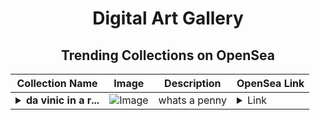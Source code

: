 <div align="center">

# Digital Art Gallery

## Trending Collections on OpenSea

| Collection Name                       | Image                                                                                     | Description                       | OpenSea Link                                                                                          |
|---------------------------------------|-------------------------------------------------------------------------------------------|-----------------------------------|--------------------------------------------------------------------------------------------------------|
| **<details><summary>da vinic in a r...</summary>da vinic in a room BY William Manier IV</details>** | ![Image](https://i.seadn.io/s/raw/files/55a518521b579c5975cfce6561887153.png?w=500&auto=format?w=200&auto=format) | whats a penny  | <details><summary>Link</summary>[da vinic in a room BY William Manier IV](https://opensea.io/collection/da-vinic-in-a-room-by-william-manier-iv)</details> |

</div>